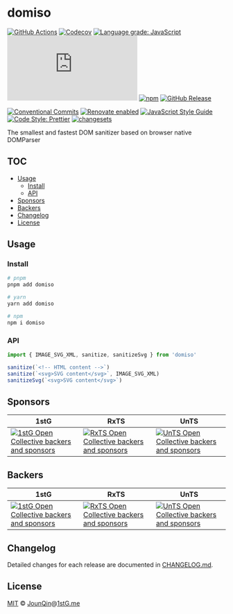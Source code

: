 # domiso

[![GitHub Actions](https://github.com/un-ts/domiso/workflows/CI/badge.svg)](https://github.com/un-ts/domiso/actions/workflows/ci.yml)
[![Codecov](https://img.shields.io/codecov/c/github/un-ts/domiso.svg)](https://codecov.io/gh/un-ts/domiso)
[![Language grade: JavaScript](https://img.shields.io/lgtm/grade/javascript/g/un-ts/domiso.svg?logo=lgtm&logoWidth=18)](https://lgtm.com/projects/g/un-ts/domiso/context:javascript)
[![type-coverage](https://img.shields.io/badge/dynamic/json.svg?label=type-coverage&prefix=%E2%89%A5&suffix=%&query=$.typeCoverage.atLeast&uri=https%3A%2F%2Fraw.githubusercontent.com%2Fun-ts%2Fdomiso%2Fmain%2Fpackage.json)](https://github.com/plantain-00/type-coverage)
[![npm](https://img.shields.io/npm/v/domiso.svg)](https://www.npmjs.com/package/domiso)
[![GitHub Release](https://img.shields.io/github/release/un-ts/domiso)](https://github.com/un-ts/domiso/releases)

[![Conventional Commits](https://img.shields.io/badge/conventional%20commits-1.0.0-yellow.svg)](https://conventionalcommits.org)
[![Renovate enabled](https://img.shields.io/badge/renovate-enabled-brightgreen.svg)](https://renovatebot.com)
[![JavaScript Style Guide](https://img.shields.io/badge/code_style-standard-brightgreen.svg)](https://standardjs.com)
[![Code Style: Prettier](https://img.shields.io/badge/code_style-prettier-ff69b4.svg)](https://github.com/prettier/prettier)
[![changesets](https://img.shields.io/badge/maintained%20with-changesets-176de3.svg)](https://github.com/atlassian/changesets)

The smallest and fastest DOM sanitizer based on browser native DOMParser

## TOC <!-- omit in toc -->

- [Usage](#usage)
  - [Install](#install)
  - [API](#api)
- [Sponsors](#sponsors)
- [Backers](#backers)
- [Changelog](#changelog)
- [License](#license)

## Usage

### Install

```sh
# pnpm
pnpm add domiso

# yarn
yarn add domiso

# npm
npm i domiso
```

### API

```js
import { IMAGE_SVG_XML, sanitize, sanitizeSvg } from 'domiso'

sanitize(`<!-- HTML content -->`)
sanitize(`<svg>SVG content</svg>`, IMAGE_SVG_XML)
sanitizeSvg(`<svg>SVG content</svg>`)
```

## Sponsors

| 1stG                                                                                                                               | RxTS                                                                                                                               | UnTS                                                                                                                               |
| ---------------------------------------------------------------------------------------------------------------------------------- | ---------------------------------------------------------------------------------------------------------------------------------- | ---------------------------------------------------------------------------------------------------------------------------------- |
| [![1stG Open Collective backers and sponsors](https://opencollective.com/1stG/organizations.svg)](https://opencollective.com/1stG) | [![RxTS Open Collective backers and sponsors](https://opencollective.com/rxts/organizations.svg)](https://opencollective.com/rxts) | [![UnTS Open Collective backers and sponsors](https://opencollective.com/unts/organizations.svg)](https://opencollective.com/unts) |

## Backers

| 1stG                                                                                                                             | RxTS                                                                                                                             | UnTS                                                                                                                             |
| -------------------------------------------------------------------------------------------------------------------------------- | -------------------------------------------------------------------------------------------------------------------------------- | -------------------------------------------------------------------------------------------------------------------------------- |
| [![1stG Open Collective backers and sponsors](https://opencollective.com/1stG/individuals.svg)](https://opencollective.com/1stG) | [![RxTS Open Collective backers and sponsors](https://opencollective.com/rxts/individuals.svg)](https://opencollective.com/rxts) | [![UnTS Open Collective backers and sponsors](https://opencollective.com/unts/individuals.svg)](https://opencollective.com/unts) |

## Changelog

Detailed changes for each release are documented in [CHANGELOG.md](./CHANGELOG.md).

## License

[MIT][] © [JounQin][]@[1stG.me][]

[1stg.me]: https://www.1stg.me
[jounqin]: https://GitHub.com/JounQin
[mit]: http://opensource.org/licenses/MIT
